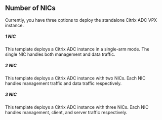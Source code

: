 ## Number of NICs
Currently, you have three options to deploy the standalone Citrix ADC VPX instance.

##### 1 NIC
This template deploys a Citrix ADC instance in a single-arm mode. The single NIC handles both management and data traffic.

##### 2 NIC
This template deploys a Citrix ADC instance with two NICs. Each NIC handles management traffic and data traffic respectively.

##### 3 NIC
This template deploys a Citrix ADC instance with three NICs. Each NIC handles management, client, and server traffic respectively.